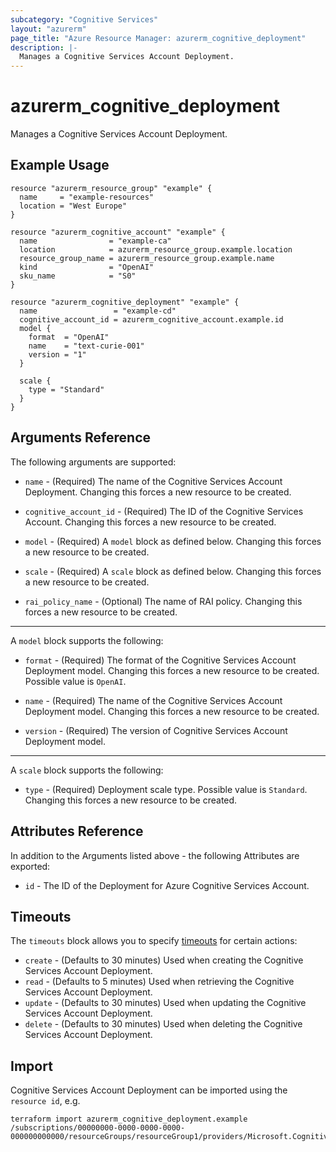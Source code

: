 ```yaml
---
subcategory: "Cognitive Services"
layout: "azurerm"
page_title: "Azure Resource Manager: azurerm_cognitive_deployment"
description: |-
  Manages a Cognitive Services Account Deployment.
---
```


# azurerm_cognitive_deployment

Manages a Cognitive Services Account Deployment.

## Example Usage

```hcl
resource "azurerm_resource_group" "example" {
  name     = "example-resources"
  location = "West Europe"
}

resource "azurerm_cognitive_account" "example" {
  name                = "example-ca"
  location            = azurerm_resource_group.example.location
  resource_group_name = azurerm_resource_group.example.name
  kind                = "OpenAI"
  sku_name            = "S0"
}

resource "azurerm_cognitive_deployment" "example" {
  name                 = "example-cd"
  cognitive_account_id = azurerm_cognitive_account.example.id
  model {
    format  = "OpenAI"
    name    = "text-curie-001"
    version = "1"
  }

  scale {
    type = "Standard"
  }
}

```

## Arguments Reference

The following arguments are supported:

* `name` - (Required) The name of the Cognitive Services Account Deployment. Changing this forces a new resource to be created.

* `cognitive_account_id` - (Required) The ID of the Cognitive Services Account. Changing this forces a new resource to be created.

* `model` - (Required) A `model` block as defined below. Changing this forces a new resource to be created.

* `scale` - (Required) A `scale` block as defined below. Changing this forces a new resource to be created.

* `rai_policy_name` - (Optional) The name of RAI policy. Changing this forces a new resource to be created.

---

A `model` block supports the following:

* `format` - (Required) The format of the Cognitive Services Account Deployment model. Changing this forces a new resource to be created. Possible value is `OpenAI`.

* `name` - (Required) The name of the Cognitive Services Account Deployment model. Changing this forces a new resource to be created.

* `version` - (Required) The version of Cognitive Services Account Deployment model.

---

A `scale` block supports the following:

* `type` - (Required) Deployment scale type. Possible value is `Standard`. Changing this forces a new resource to be created.

## Attributes Reference

In addition to the Arguments listed above - the following Attributes are exported:

* `id` - The ID of the Deployment for Azure Cognitive Services Account.

## Timeouts

The `timeouts` block allows you to specify [timeouts](https://www.terraform.io/docs/configuration/resources.html#timeouts) for certain actions:

* `create` - (Defaults to 30 minutes) Used when creating the Cognitive Services Account Deployment.
* `read` - (Defaults to 5 minutes) Used when retrieving the Cognitive Services Account Deployment.
* `update` - (Defaults to 30 minutes) Used when updating the Cognitive Services Account Deployment.
* `delete` - (Defaults to 30 minutes) Used when deleting the Cognitive Services Account Deployment.

## Import

Cognitive Services Account Deployment can be imported using the `resource id`, e.g.

```shell
terraform import azurerm_cognitive_deployment.example /subscriptions/00000000-0000-0000-0000-000000000000/resourceGroups/resourceGroup1/providers/Microsoft.CognitiveServices/accounts/account1/deployments/deployment1
```
